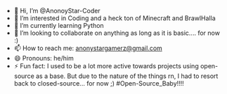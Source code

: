 - 👋 Hi, I’m @AnonoyStar-Coder
- 👀 I’m interested in Coding and a heck ton of Minecraft and BrawlHalla
- 🌱 I’m currently learning Python
- 💞️ I’m looking to collaborate on anything as long as it is basic.... for now :)
- 📫 How to reach me: anonystargamerz@gmail.com
- 😄 Pronouns: he/him
- ⚡ Fun fact: I used to be a lot more active towards projects using open-source as a base. But due to the nature of the things rn, I had to resort back to closed-source... for now ;) #Open-Source_Baby!!!!

<!---
AnonoyStar-Coder/AnonoyStar-Coder is a ✨ special ✨ repository because its `README.md` (this file) appears on your GitHub profile.
You can click the Preview link to take a look at your changes.
--->
